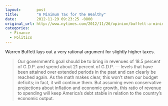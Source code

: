 ```yaml
---
layout:       post
title:        "A Minimum Tax for the Wealthy"
date:         2012-11-29 09:23:25 -0800
original_url: http://www.nytimes.com/2012/11/26/opinion/buffett-a-minimum-tax-for-the-wealthy.html
categories:
  - Finance
  - Politics
---
```


Warren Buffett lays out a very rational argument for slightly higher taxes.

 > Our government’s goal should be to bring in revenues of 18.5 percent of G.D.P. and spend about 21 percent of G.D.P. — levels that have been attained over extended periods in the past and can clearly be reached again. As the math makes clear, this won’t stem our budget deficits; in fact, it will continue them. But assuming even conservative projections about inflation and economic growth, this ratio of revenue to spending will keep America’s debt stable in relation to the country’s economic output.

